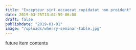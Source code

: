 ```yaml
---
title: "Excepteur sint occaecat cupidatat non proident"
date: 2019-03-25T13:02:59-06:00
draft: false
publishdate: "2019-01-01"
image: "/uploads/wherry-seminar-table.jpg"
---
```


future item contents
